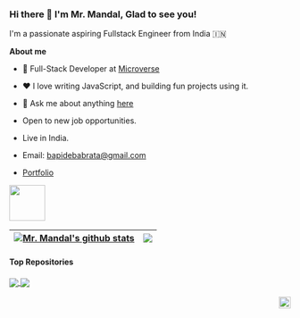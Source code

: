 ### Hi there 👋 I'm Mr. Mandal, Glad to see you!

I'm a passionate aspiring Fullstack Engineer from India 🇮🇳

**About me**

- 💼 Full-Stack Developer at [Microverse](http://microverse.com/)

- ❤️ I love writing JavaScript, and building fun projects using it.

- 💬 Ask me about anything [here](https://github.com/NayanKaran/NayanKaran/issues)
- Open to new job opportunities.
- Live in India.
- Email: bapidebabrata@gmail.com
- [Portfolio](https://nayankaran.github.io/Portfolio/)

<code><img height="64px" src="https://user-images.githubusercontent.com/33381784/172000036-3115d052-470e-4126-859b-f287369578b2.png"></code>

| <a href="https://github.com/anuraghazra/github-readme-stats"><img align="center" src="https://github-readme-stats.vercel.app/api?username=NayanKaran&show_icons=true&include_all_commits=true&theme=buefy&hide_border=true" alt="Mr. Mandal's github stats" /></a> | <a href="https://github.com/anuraghazra/github-readme-stats"><img align="center" src="https://github-readme-stats.vercel.app/api/top-langs/?username=NayanKaran&layout=compact&theme=buefy&hide_border=true" /></a> |
| ------------- | ------------- |

#### Top Repositories


<a href="https://github.com/NayanKaran/To-do-list">
  <img align="center" src="https://github-readme-stats.vercel.app/api/pin/?username=NayanKaran&repo=To-do-list&theme=buefy" />
</a>
<a href="https://github.com/NayanKaran/Portfolio">
  <img align="center" src="https://github-readme-stats.vercel.app/api/pin/?username=NayanKaran&repo=Portfolio&theme=buefy" />
</a>

<br />
<br />

<a href="https://twitter.com/bapidebabrata">
  <img align="right" alt="Mr. Mandal | Twitter" width="21px" src="https://raw.githubusercontent.com/anuraghazra/anuraghazra/master/assets/twitter.svg" />
</a>
